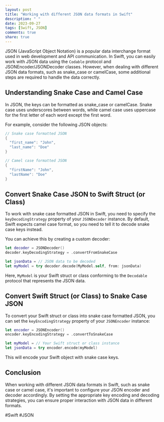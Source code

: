 ```yaml
---
layout: post
title: "Working with different JSON data formats in Swift"
description: " "
date: 2023-09-27
tags: [Swift, JSON]
comments: true
share: true
---
```


JSON (JavaScript Object Notation) is a popular data interchange format used in web development and API communication. In Swift, you can easily work with JSON data using the `Codable` protocol and JSONEncoder/JSONDecoder classes. However, when dealing with different JSON data formats, such as snake_case or camelCase, some additional steps are required to handle the data correctly. 

## Understanding Snake Case and Camel Case

In JSON, the keys can be formatted as snake_case or camelCase. Snake case uses underscores between words, while camel case uses uppercase for the first letter of each word except the first word.

For example, consider the following JSON objects:

```swift
// Snake case formatted JSON
{
  "first_name": "John",
  "last_name": "Doe"
}

// Camel case formatted JSON
{
  "firstName": "John",
  "lastName": "Doe"
}
```

## Convert Snake Case JSON to Swift Struct (or Class)

To work with snake case formatted JSON in Swift, you need to specify the `keyDecodingStrategy` property of your `JSONDecoder` instance. By default, Swift expects camel case format, so you need to tell it to decode snake case keys instead.

You can achieve this by creating a custom decoder:

```swift
let decoder = JSONDecoder()
decoder.keyDecodingStrategy = .convertFromSnakeCase

let jsonData = // JSON data to be decoded
let myModel = try decoder.decode(MyModel.self, from: jsonData)
```

Here, `MyModel` is your Swift struct or class conforming to the `Decodable` protocol that represents the JSON data.

## Convert Swift Struct (or Class) to Snake Case JSON

To convert your Swift struct or class into snake case formatted JSON, you can set the `keyEncodingStrategy` property of your `JSONEncoder` instance:

```swift
let encoder = JSONEncoder()
encoder.keyEncodingStrategy = .convertToSnakeCase

let myModel = // Your Swift struct or class instance
let jsonData = try encoder.encode(myModel)
```

This will encode your Swift object with snake case keys.

## Conclusion

When working with different JSON data formats in Swift, such as snake case or camel case, it's important to configure your JSON encoder and decoder accordingly. By setting the appropriate key encoding and decoding strategies, you can ensure proper interaction with JSON data in different formats.

#Swift #JSON
